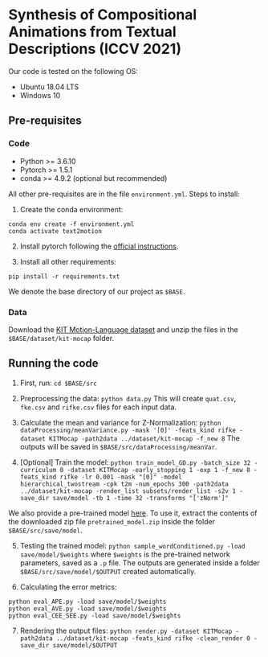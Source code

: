 # Synthesis of Compositional Animations from Textual Descriptions (ICCV 2021)

Our code is tested on the following OS: 
* Ubuntu 18.04 LTS
* Windows 10

## Pre-requisites
### Code
* Python >= 3.6.10
* Pytorch >= 1.5.1
* conda >= 4.9.2 (optional but recommended)

All other pre-requisites are in the file `environment.yml`. Steps to install:

1. Create the conda environment:
```
conda env create -f environment.yml
conda activate text2motion
```
2. Install pytorch following the [official instructions](https://pytorch.org/get-started/locally/).

3. Install all other requirements:
```
pip install -r requirements.txt
```


We denote the base directory of our project as `$BASE`.
### Data
Download the [KIT Motion-Language dataset](https://motion-annotation.humanoids.kit.edu/dataset/) and unzip the files in the `$BASE/dataset/kit-mocap` folder.

## Running the code
1. First, run:
```cd $BASE/src```

2. Preprocessing the data: 
```python data.py```
This will create `quat.csv`, `fke.csv` and `rifke.csv` files for each input data.  

3. Calculate the mean and variance for Z-Normalization:
```python dataProcessing/meanVariance.py -mask '[0]' -feats_kind rifke -dataset KITMocap -path2data ../dataset/kit-mocap -f_new 8```
The outputs will be saved in `$BASE/src/dataProcessing/meanVar`.

4. [Optional] Train the model:
```python train_model_GD.py -batch_size 32 -curriculum 0 -dataset KITMocap -early_stopping 1 -exp 1 -f_new 8 -feats_kind rifke -lr 0.001 -mask "[0]" -model hierarchical_twostream -cpk t2m -num_epochs 300 -path2data ../dataset/kit-mocap -render_list subsets/render_list -s2v 1 -save_dir save/model -tb 1 -time 32 -transforms "['zNorm']"``` 

We also provide a pre-trained model [here](https://drive.google.com/file/d/1qt4mjtbPUYILJyjFFapA38-O9T_5hkcP/view?usp=sharing). To use it, extract the contents of the downloaded zip file `pretrained_model.zip` inside the folder `$BASE/src/save/model`.

5. Testing the trained model: 
```python sample_wordConditioned.py -load save/model/$weights```
where `$weights` is the pre-trained network parameters, saved as a `.p` file. The outputs are generated inside a folder `$BASE/src/save/model/$OUTPUT` created automatically.


6. Calculating the error metrics:
```
python eval_APE.py -load save/model/$weights
python eval_AVE.py -load save/model/$weights
python eval_CEE_SEE.py -load save/model/$weights
```

7. Rendering the output files:
```python render.py -dataset KITMocap -path2data ../dataset/kit-mocap -feats_kind rifke -clean_render 0 -save_dir save/model/$OUTPUT```
